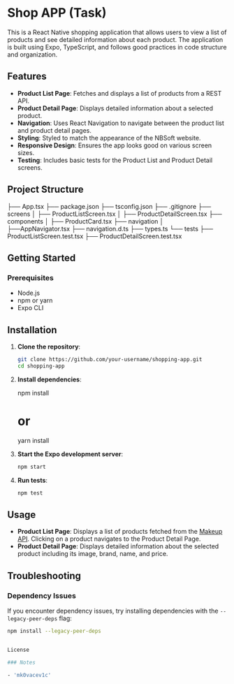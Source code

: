 # Shop APP (Task)

This is a React Native shopping application that allows users to view a list of products and see detailed information about each product. The application is built using Expo, TypeScript, and follows good practices in code structure and organization.

## Features

- **Product List Page**: Fetches and displays a list of products from a REST API.
- **Product Detail Page**: Displays detailed information about a selected product.
- **Navigation**: Uses React Navigation to navigate between the product list and product detail pages.
- **Styling**: Styled to match the appearance of the NBSoft website.
- **Responsive Design**: Ensures the app looks good on various screen sizes.
- **Testing**: Includes basic tests for the Product List and Product Detail screens.

## Project Structure

├── App.tsx
├── package.json
├── tsconfig.json
├── .gitignore
├── screens
│ ├── ProductListScreen.tsx
│ ├── ProductDetailScreen.tsx
├── components
│ ├── ProductCard.tsx
├── navigation
│ ├──AppNavigator.tsx
├── navigation.d.ts
├── types.ts
└── tests
├── ProductListScreen.test.tsx
├── ProductDetailScreen.test.tsx

## Getting Started

### Prerequisites

- Node.js
- npm or yarn
- Expo CLI

## Installation

1. **Clone the repository**:

    ```bash
    git clone https://github.com/your-username/shopping-app.git
    cd shopping-app
    ```

2. **Install dependencies**:

    npm install
    # or
    yarn install


3. **Start the Expo development server**:

    ```bash
    npm start
    ```

4. **Run tests**:

    ```bash
    npm test
    ```

## Usage

- **Product List Page**: Displays a list of products fetched from the [Makeup API](https://makeup-api.herokuapp.com/api/v1/products.json?brand=maybelline). Clicking on a product navigates to the Product Detail Page.
- **Product Detail Page**: Displays detailed information about the selected product including its image, brand, name, and price.

## Troubleshooting

### Dependency Issues

If you encounter dependency issues, try installing dependencies with the `--legacy-peer-deps` flag:

```bash
npm install --legacy-peer-deps


License

### Notes

- 'mk0vacev1c'


